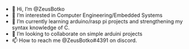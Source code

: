 - 👋 Hi, I’m @ZeusBotko
- 👀 I’m interested in Computer Engineering/Embedded Systems
- 🌱 I’m currently learning arduino/rasp pi projects and strengthening my syntax knowledge of C.
- 💞️ I’m looking to collaborate on simple arduini projects
- 📫 How to reach me @ZeusBotko#4391 on discord.

